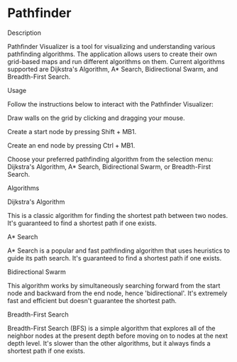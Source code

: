 # Pathfinder

Description

Pathfinder Visualizer is a tool for visualizing and understanding various pathfinding algorithms. The application allows users to create their own grid-based maps and run different algorithms on them. Current algorithms supported are Dijkstra's Algorithm, A* Search, Bidirectional Swarm, and Breadth-First Search.

Usage

Follow the instructions below to interact with the Pathfinder Visualizer:

Draw walls on the grid by clicking and dragging your mouse.

Create a start node by pressing Shift + MB1.

Create an end node by pressing Ctrl + MB1.

Choose your preferred pathfinding algorithm from the selection menu: Dijkstra's Algorithm, A* Search, Bidirectional Swarm, or Breadth-First Search.

Algorithms

Dijkstra's Algorithm

This is a classic algorithm for finding the shortest path between two nodes. It's guaranteed to find a shortest path if one exists.

A* Search

A* Search is a popular and fast pathfinding algorithm that uses heuristics to guide its path search. It's guaranteed to find a shortest path if one exists.

Bidirectional Swarm

This algorithm works by simultaneously searching forward from the start node and backward from the end node, hence 'bidirectional'. It's extremely fast and efficient but doesn't guarantee the shortest path.

Breadth-First Search

Breadth-First Search (BFS) is a simple algorithm that explores all of the neighbor nodes at the present depth before moving on to nodes at the next depth level. It's slower than the other algorithms, but it always finds a shortest path if one exists.
